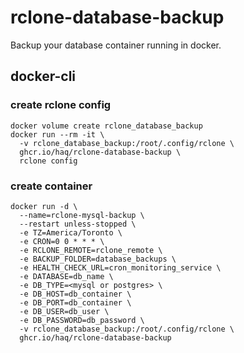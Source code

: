 # rclone-database-backup

Backup your database container running in docker.

## docker-cli

### create rclone config

```shell
docker volume create rclone_database_backup
docker run --rm -it \
  -v rclone_database_backup:/root/.config/rclone \
  ghcr.io/haq/rclone-database-backup \
  rclone config
```

### create container

```shell
docker run -d \
  --name=rclone-mysql-backup \
  --restart unless-stopped \
  -e TZ=America/Toronto \
  -e CRON=0 0 * * * \
  -e RCLONE_REMOTE=rclone_remote \
  -e BACKUP_FOLDER=database_backups \
  -e HEALTH_CHECK_URL=cron_monitoring_service \
  -e DATABASE=db_name \
  -e DB_TYPE=<mysql or postgres> \
  -e DB_HOST=db_container \
  -e DB_PORT=db_container \
  -e DB_USER=db_user \
  -e DB_PASSWORD=db_password \
  -v rclone_database_backup:/root/.config/rclone \
  ghcr.io/haq/rclone-database-backup
```
